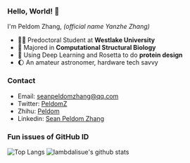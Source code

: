### Hello, World! 👋
I'm Peldom Zhang, *(official name Yanzhe Zhang)*

- 👨‍🎓 Predoctoral Student at **Westlake University**
- 🤖 Majored in **Computational Structural Biology**
- 🦾 Using Deep Learning and Rosetta to do **protein design**
- 🌔 An amateur astronomer, hardware tech savvy

### Contact

- Email: [seanpeldomzhang@qq.com](seanpeldomzhang@qq.com])
- Twitter: [PeldomZ](https://twitter.com/PeldomZ)
- Zhihu: [Peldom](https://www.zhihu.com/people/quintin-72)
- Linkedin: [Sean Peldom Zhang](https://www.linkedin.com/in/sean-peldom-zhang-803108200/)

### Fun issues of GitHub ID
<!-- <img align="right" src="https://github-readme-stats.vercel.app/api?username=Peldom&show_icons=true&icon_color=CE1D2D&text_color=718096&bg_color=ffffff&hide_title=true" /> -->
<!-- ![Profile views](https://gpvc.arturio.dev/Peldom) -->
<!-- copied from amorehead -->

<!-- [![Github profile Trophy](https://github-profile-trophy.vercel.app/?username=Peldom)](https://github.com/ryo-ma/github-profile-trophy)
 -->
 
![Top Langs](https://github-readme-stats.vercel.app/api/top-langs/?username=Peldom)
![lambdalisue's github stats](https://github-readme-stats.vercel.app/api?username=Peldom&show_icons=true&count_private=true&line_height=40)
